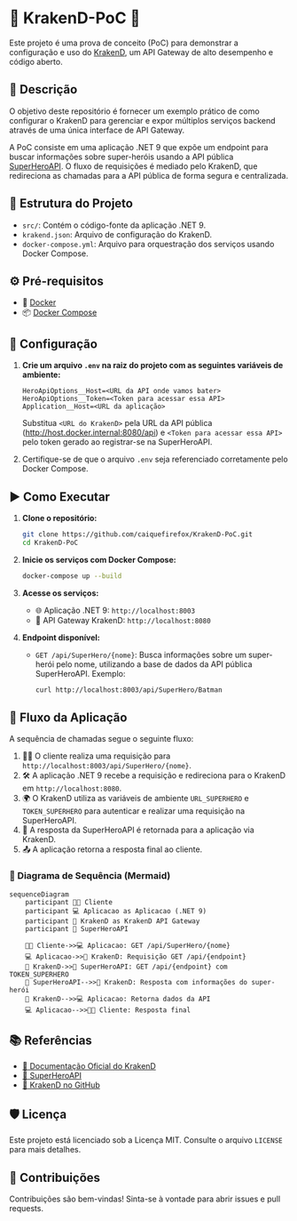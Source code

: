 # 🐙 KrakenD-PoC 🚀

Este projeto é uma prova de conceito (PoC) para demonstrar a configuração e uso do [KrakenD](https://www.krakend.io/), um API Gateway de alto desempenho e código aberto.

## 📝 Descrição

O objetivo deste repositório é fornecer um exemplo prático de como configurar o KrakenD para gerenciar e expor múltiplos serviços backend através de uma única interface de API Gateway.

A PoC consiste em uma aplicação .NET 9 que expõe um endpoint para buscar informações sobre super-heróis usando a API pública [SuperHeroAPI](https://www.superheroapi.com/). O fluxo de requisições é mediado pelo KrakenD, que redireciona as chamadas para a API pública de forma segura e centralizada.

## 📁 Estrutura do Projeto

- `src/`: Contém o código-fonte da aplicação .NET 9.
- `krakend.json`: Arquivo de configuração do KrakenD.
- `docker-compose.yml`: Arquivo para orquestração dos serviços usando Docker Compose.

## ⚙️ Pré-requisitos

- 🐳 [Docker](https://www.docker.com/get-started)
- 📦 [Docker Compose](https://docs.docker.com/compose/install/)

## 🔧 Configuração

1. **Crie um arquivo `.env` na raiz do projeto com as seguintes variáveis de ambiente:**

    ```env
    HeroApiOptions__Host=<URL da API onde vamos bater>
    HeroApiOptions__Token=<Token para acessar essa API>
    Application__Host=<URL da aplicação>
    ```

    Substitua `<URL do KrakenD>` pela URL da API pública (http://host.docker.internal:8080/api) e `<Token para acessar essa API>` pelo token gerado ao registrar-se na SuperHeroAPI.

2. Certifique-se de que o arquivo `.env` seja referenciado corretamente pelo Docker Compose.

## ▶️ Como Executar

1. **Clone o repositório:**

   ```bash
   git clone https://github.com/caiquefirefox/KrakenD-PoC.git
   cd KrakenD-PoC
   ```

2. **Inicie os serviços com Docker Compose:**

   ```bash
   docker-compose up --build
   ```

3. **Acesse os serviços:**

   - 🌐 Aplicação .NET 9: `http://localhost:8003`
   - 🚀 API Gateway KrakenD: `http://localhost:8080`

4. **Endpoint disponível:**

   - `GET /api/SuperHero/{nome}`: Busca informações sobre um super-herói pelo nome, utilizando a base de dados da API pública SuperHeroAPI. Exemplo:

     ```bash
     curl http://localhost:8003/api/SuperHero/Batman
     ```

## 🔄 Fluxo da Aplicação

A sequência de chamadas segue o seguinte fluxo:

1. 🧑‍💻 O cliente realiza uma requisição para `http://localhost:8003/api/SuperHero/{nome}`.
2. 🛠️ A aplicação .NET 9 recebe a requisição e redireciona para o KrakenD em `http://localhost:8080`.
3. 🌍 O KrakenD utiliza as variáveis de ambiente `URL_SUPERHERO` e `TOKEN_SUPERHERO` para autenticar e realizar uma requisição na SuperHeroAPI.
4. 🦸 A resposta da SuperHeroAPI é retornada para a aplicação via KrakenD.
5. 📤 A aplicação retorna a resposta final ao cliente.

### 🔗 Diagrama de Sequência (Mermaid)

```mermaid
sequenceDiagram
    participant 🧑‍💻 Cliente
    participant 💻 Aplicacao as Aplicacao (.NET 9)
    participant 🚀 KrakenD as KrakenD API Gateway
    participant 🦸 SuperHeroAPI

    🧑‍💻 Cliente->>💻 Aplicacao: GET /api/SuperHero/{nome}
    💻 Aplicacao->>🚀 KrakenD: Requisição GET /api/{endpoint}
    🚀 KrakenD->>🦸 SuperHeroAPI: GET /api/{endpoint} com TOKEN_SUPERHERO
    🦸 SuperHeroAPI-->>🚀 KrakenD: Resposta com informações do super-herói
    🚀 KrakenD-->>💻 Aplicacao: Retorna dados da API
    💻 Aplicacao-->>🧑‍💻 Cliente: Resposta final
```

## 📚 Referências

- [📖 Documentação Oficial do KrakenD](https://www.krakend.io/docs/)
- [🦸 SuperHeroAPI](https://www.superheroapi.com/)
- [🐙 KrakenD no GitHub](https://github.com/krakendio/krakend-ce)

## 🛡️ Licença

Este projeto está licenciado sob a Licença MIT. Consulte o arquivo `LICENSE` para mais detalhes.

## 🤝 Contribuições

Contribuições são bem-vindas! Sinta-se à vontade para abrir issues e pull requests.
